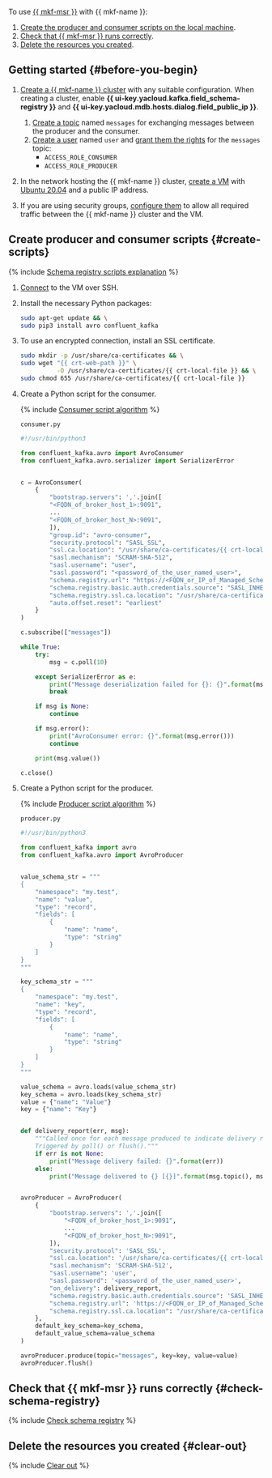 To use [{{ mkf-msr }}](../../managed-kafka/concepts/managed-schema-registry.md#msr) with {{ mkf-name }}:

1. [Create the producer and consumer scripts on the local machine](#create-scripts).
1. [Check that {{ mkf-msr }} runs correctly](#check-schema-registry).
1. [Delete the resources you created](#clear-out).

## Getting started {#before-you-begin}

1. [Create a {{ mkf-name }} cluster](../../managed-kafka/operations/cluster-create.md) with any suitable configuration. When creating a cluster, enable **{{ ui-key.yacloud.kafka.field_schema-registry }}** and **{{ ui-key.yacloud.mdb.hosts.dialog.field_public_ip }}**.

   1. [Create a topic](../../managed-kafka/operations/cluster-topics.md#create-topic) named `messages` for exchanging messages between the producer and the consumer.
   1. [Create a user](../../managed-kafka/operations/cluster-accounts.md#create-account) named `user` and [grant them the rights](../../managed-kafka/operations/cluster-accounts.md#grant-permission) for the `messages` topic:
      * `ACCESS_ROLE_CONSUMER`
      * `ACCESS_ROLE_PRODUCER`

1. In the network hosting the {{ mkf-name }} cluster, [create a VM](../../compute/operations/vm-create/create-linux-vm.md) with [Ubuntu 20.04](/marketplace/products/yc/ubuntu-20-04-lts) and a public IP address.


1. If you are using security groups, [configure them](../../managed-kafka/operations/connect.md#configuring-security-groups) to allow all required traffic between the {{ mkf-name }} cluster and the VM.


## Create producer and consumer scripts {#create-scripts}

{% include [Schema registry scripts explanation](./schema-registry-scripts-explanation.md) %}

1. [Connect](../../compute/operations/vm-connect/ssh.md) to the VM over SSH.

1. Install the necessary Python packages:

   ```bash
   sudo apt-get update && \
   sudo pip3 install avro confluent_kafka
   ```

1. To use an encrypted connection, install an SSL certificate.

   ```bash
   sudo mkdir -p /usr/share/ca-certificates && \
   sudo wget "{{ crt-web-path }}" \
             -O /usr/share/ca-certificates/{{ crt-local-file }} && \
   sudo chmod 655 /usr/share/ca-certificates/{{ crt-local-file }}
   ```

1. Create a Python script for the consumer.

   {% include [Consumer script algorithm](./consumer-script-algorithm.md) %}

   `consumer.py`

   ```python
   #!/usr/bin/python3

   from confluent_kafka.avro import AvroConsumer
   from confluent_kafka.avro.serializer import SerializerError


   c = AvroConsumer(
       {
           "bootstrap.servers": ','.join([
           "<FQDN_of_broker_host_1>:9091",
           ...
           "<FQDN_of_broker_host_N>:9091",
           ]),
           "group.id": "avro-consumer",
           "security.protocol": "SASL_SSL",
           "ssl.ca.location": "/usr/share/ca-certificates/{{ crt-local-file }}",
           "sasl.mechanism": "SCRAM-SHA-512",
           "sasl.username": "user",
           "sasl.password": "<password_of_the_user_named_user>",
           "schema.registry.url": "https://<FQDN_or_IP_of_Managed_Schema_Registry_server>:443",
           "schema.registry.basic.auth.credentials.source": "SASL_INHERIT",
           "schema.registry.ssl.ca.location": "/usr/share/ca-certificates/{{ crt-local-file }}",
           "auto.offset.reset": "earliest"
       }
   )

   c.subscribe(["messages"])

   while True:
       try:
           msg = c.poll(10)

       except SerializerError as e:
           print("Message deserialization failed for {}: {}".format(msg, e))
           break

       if msg is None:
           continue

       if msg.error():
           print("AvroConsumer error: {}".format(msg.error()))
           continue

       print(msg.value())

   c.close()
   ```

1. Create a Python script for the producer.

   {% include [Producer script algorithm](./producer-script-algorithm.md) %}

   `producer.py`

   ```python
   #!/usr/bin/python3

   from confluent_kafka import avro
   from confluent_kafka.avro import AvroProducer


   value_schema_str = """
   {
       "namespace": "my.test",
       "name": "value",
       "type": "record",
       "fields": [
           {
               "name": "name",
               "type": "string"
           }
       ]
   }
   """

   key_schema_str = """
   {
       "namespace": "my.test",
       "name": "key",
       "type": "record",
       "fields": [
           {
               "name": "name",
               "type": "string"
           }
       ]
   }
   """

   value_schema = avro.loads(value_schema_str)
   key_schema = avro.loads(key_schema_str)
   value = {"name": "Value"}
   key = {"name": "Key"}


   def delivery_report(err, msg):
       """Called once for each message produced to indicate delivery result.
       Triggered by poll() or flush()."""
       if err is not None:
           print("Message delivery failed: {}".format(err))
       else:
           print("Message delivered to {} [{}]".format(msg.topic(), msg.partition()))


   avroProducer = AvroProducer(
       {
           "bootstrap.servers": ','.join([
               "<FQDN_of_broker_host_1>:9091",
               ...
               "<FQDN_of_broker_host_N>:9091",
           ]),
           "security.protocol": 'SASL_SSL',
           "ssl.ca.location": '/usr/share/ca-certificates/{{ crt-local-file }}',
           "sasl.mechanism": 'SCRAM-SHA-512',
           "sasl.username": 'user',
           "sasl.password": '<password_of_the_user_named_user>',
           "on_delivery": delivery_report,
           "schema.registry.basic.auth.credentials.source": 'SASL_INHERIT',
           "schema.registry.url": 'https://<FQDN_or_IP_of_Managed_Schema_Registry_server>:443',
           "schema.registry.ssl.ca.location": "/usr/share/ca-certificates/{{ crt-local-file }}"
       },
       default_key_schema=key_schema,
       default_value_schema=value_schema
   )

   avroProducer.produce(topic="messages", key=key, value=value)
   avroProducer.flush()
   ```

## Check that {{ mkf-msr }} runs correctly {#check-schema-registry}

{% include [Check schema registry](./check-schema-registry.md) %}

## Delete the resources you created {#clear-out}

{% include [Clear out](./clear-out.md) %}
